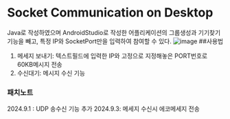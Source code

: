 # Socket Communication on Desktop
Java로 작성하였으며 AndroidStudio로 작성한 어플리케이션의 그룹생성과 기기찾기 기능을 빼고, 특정 IP와 SocketPort만을 입력하여 참여할 수 있다.
![image](https://github.com/user-attachments/assets/d8a5ddba-9e35-4131-ac8d-701dcbc6f6d3)
##사용법
1. 메세지 보내기: 텍스트필드에 입력한 IP와 고정으로 지정해놓은 PORT번호로 60KB메시지 전송
2. 수신대기: 메시지 수신 기능
### 패치노트
2024.9.1 : UDP 송수신 기능 추가
2024.9.3: 메세지 수신시 에코메세지 전송
